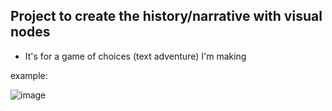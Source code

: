 ## Project to create the history/narrative with visual nodes

- It's for a game of choices (text adventure) I'm making

example: 

![image](https://user-images.githubusercontent.com/36513735/214305496-d5de4230-f0d3-44de-83a7-ce348fe7e156.png)
